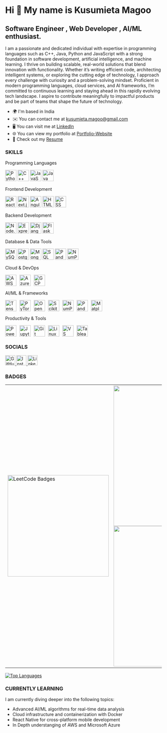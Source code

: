 Hi 👋 My name is Kusumieta Magoo
================================

Software Engineer , Web Developer , AI/ML enthusiast.
-----------------------------------

I am a passionate and dedicated individual with expertise in programming languages such as C++, Java, Python and JavaScript with a strong foundation in software development, artificial intelligence, and machine learning. I thrive on building scalable, real-world solutions that blend innovation with functionality. Whether it’s writing efficient code, architecting intelligent systems, or exploring the cutting edge of technology, I approach every challenge with curiosity and a problem-solving mindset.
Proficient in modern programming languages, cloud services, and AI frameworks, I’m committed to continuous learning and staying ahead in this rapidly evolving tech landscape. I aspire to contribute meaningfully to impactful products and be part of teams that shape the future of technology.
  

* 🌍  I'm based in India
* ✉️  You can contact me at [kusumieta.magoo@gmail.com](mailto:kusumieta.magoo@gmail.com)
* 🖥️  You can visit me at [LinkedIn](https://www.linkedin.com/in/kusumieta-magoo-b53a62282/)
* 🌐 You can view my portfolio at [Portfolio-Website](https://kusumieta.netlify.app/)
* 📄 Check out my [Resume](https://github.com/kusumietamagoo/Resume-) <!-- Replace <REPO_NAME> with your repository name -->

### SKILLS
Programming Languages
<p align="left"> <img src="https://cdn.jsdelivr.net/gh/devicons/devicon/icons/python/python-original.svg" width="36" height="36" alt="Python"/> <img src="https://cdn.jsdelivr.net/gh/devicons/devicon/icons/cplusplus/cplusplus-original.svg" width="36" height="36" alt="C++"/> <img src="https://cdn.jsdelivr.net/gh/devicons/devicon/icons/javascript/javascript-original.svg" width="36" height="36" alt="JavaScript"/> <img src="https://cdn.jsdelivr.net/gh/devicons/devicon/icons/java/java-original.svg" width="36" height="36" alt="Java"/> </p>
Frontend Development
<p align="left"> <img src="https://cdn.jsdelivr.net/gh/devicons/devicon/icons/react/react-original.svg" width="36" height="36" alt="React"/> <img src="https://cdn.jsdelivr.net/gh/devicons/devicon/icons/nextjs/nextjs-line.svg" width="36" height="36" alt="Next.js"/> <img src="https://cdn.jsdelivr.net/gh/devicons/devicon/icons/angularjs/angularjs-original.svg" width="36" height="36" alt="Angular"/> <img src="https://cdn.jsdelivr.net/gh/devicons/devicon/icons/html5/html5-original.svg" width="36" height="36" alt="HTML"/> <img src="https://cdn.jsdelivr.net/gh/devicons/devicon/icons/css3/css3-original.svg" width="36" height="36" alt="CSS"/> </p>
Backend Development
<p align="left"> <img src="https://cdn.jsdelivr.net/gh/devicons/devicon/icons/nodejs/nodejs-original.svg" width="36" height="36" alt="Node.js"/> <img src="https://cdn.jsdelivr.net/gh/devicons/devicon/icons/express/express-original.svg" width="36" height="36" alt="Express.js"/> <img src="https://cdn.jsdelivr.net/gh/devicons/devicon/icons/django/django-plain.svg" width="36" height="36" alt="Django"/> <img src="https://cdn.jsdelivr.net/gh/devicons/devicon/icons/flask/flask-original.svg" width="36" height="36" alt="Flask"/> </p>
Database & Data Tools
<p align="left"> <img src="https://cdn.jsdelivr.net/gh/devicons/devicon/icons/mysql/mysql-original.svg" width="36" height="36" alt="MySQL"/> <img src="https://cdn.jsdelivr.net/gh/devicons/devicon/icons/postgresql/postgresql-original.svg" width="36" height="36" alt="PostgreSQL"/> <img src="https://cdn.jsdelivr.net/gh/devicons/devicon/icons/mongodb/mongodb-original.svg" width="36" height="36" alt="MongoDB"/> <img src="https://img.icons8.com/color/48/microsoft-sql-server.png" width="36" height="36" alt="SQL Server"/> <img src="https://cdn.jsdelivr.net/gh/devicons/devicon/icons/pandas/pandas-original.svg" width="36" height="36" alt="Pandas"/> <img src="https://cdn.jsdelivr.net/gh/devicons/devicon/icons/numpy/numpy-original.svg" width="36" height="36" alt="NumPy"/> </p>
Cloud & DevOps
<p align="left">
  <!-- Cloud & DevOps Icons Row -->
  <span style="display: inline-flex; gap: 10px; align-items: center;">
    <img src="https://img.icons8.com/color/48/amazon-web-services.png" width="36" height="36" alt="AWS" />
    <img src="https://cdn.jsdelivr.net/gh/devicons/devicon/icons/azure/azure-original.svg" width="36" height="36" alt="Azure" />
    <img src="https://cdn.jsdelivr.net/gh/devicons/devicon/icons/googlecloud/googlecloud-original.svg" width="36" height="36" alt="GCP" />
  </span>
</p>

AI/ML & Frameworks
<p align="left">
  <span style="display: inline-flex; gap: 10px; align-items: center;">
    <img src="https://cdn.jsdelivr.net/gh/devicons/devicon/icons/tensorflow/tensorflow-original.svg" width="36" height="36" alt="TensorFlow" />
    <img src="https://cdn.jsdelivr.net/gh/devicons/devicon/icons/pytorch/pytorch-original.svg" width="36" height="36" alt="PyTorch" />
    <img src="https://cdn.jsdelivr.net/gh/devicons/devicon/icons/opencv/opencv-original.svg" width="36" height="36" alt="OpenCV" />
    <img src="https://upload.wikimedia.org/wikipedia/commons/0/05/Scikit_learn_logo_small.svg" width="36" height="36" alt="Scikit-Learn" />
    <img src="https://cdn.jsdelivr.net/gh/devicons/devicon/icons/numpy/numpy-original.svg" width="36" height="36" alt="NumPy" />
    <img src="https://cdn.jsdelivr.net/gh/devicons/devicon/icons/pandas/pandas-original.svg" width="36" height="36" alt="Pandas" />
    <img src="https://cdn.jsdelivr.net/gh/devicons/devicon/icons/matplotlib/matplotlib-original.svg" width="36" height="36" alt="Matplotlib" />
  </span>
</p>
Productivity & Tools
<p align="left">
  <span style="display: inline-flex; gap: 10px; align-items: center;">
    <img src="https://img.icons8.com/color/48/power-bi.png" width="36" height="36" alt="Power BI" />
    <img src="https://cdn.jsdelivr.net/gh/devicons/devicon/icons/jupyter/jupyter-original.svg" width="36" height="36" alt="Jupyter Notebook" />
    <img src="https://cdn.jsdelivr.net/gh/devicons/devicon/icons/git/git-original.svg" width="36" height="36" alt="Git" />
    <img src="https://cdn.jsdelivr.net/gh/devicons/devicon/icons/linux/linux-original.svg" width="36" height="36" alt="Linux" />
    <img src="https://cdn.jsdelivr.net/gh/devicons/devicon/icons/vscode/vscode-original.svg" width="36" height="36" alt="VS Code" />
    <img src="https://img.icons8.com/color/48/tableau-software.png" width="36" height="36" alt="Tableau" />
  </span>
</p>

### SOCIALS

<p align="left">
<a href="https://www.github.com/kusumietamagoo" target="_blank" rel="noreferrer">
<img src="https://raw.githubusercontent.com/danielcranney/readme-generator/main/public/icons/socials/github.svg" width="32" height="32" alt="GitHub" />
</a>
<a href="http://www.instagram.com/kusumieta.m" target="_blank" rel="noreferrer">
<img src="https://raw.githubusercontent.com/danielcranney/readme-generator/main/public/icons/socials/instagram.svg" width="32" height="32" alt="Instagram" />
</a>
<a href="https://www.linkedin.com/in/kusumietamagoo" target="_blank" rel="noreferrer">
<img src="https://raw.githubusercontent.com/danielcranney/readme-generator/main/public/icons/socials/linkedin.svg" width="32" height="32" alt="LinkedIn" />
</a>
</p>

### BADGES

<div align="center">
  <table>
    <tr>
      <!-- LeetCode Badge -->
      <td>
        <img src="https://leetcode-badge-showcase.vercel.app/api?username=kusumieta&theme=dracula&animated=true&v=1" alt="LeetCode Badges" width="325px"/>
      </td>
      <!-- GitHub Stats -->
      <td>
        <img src="https://github-readme-stats.vercel.app/api?username=kusumietamagoo&theme=dracula&hide_border=false&include_all_commits=true&count_private=false&rank_icon=github" width="450px"/>
        <br/>
        <img src="https://github-readme-streak-stats.herokuapp.com/?user=kusumietamagoo&theme=dracula&hide_border=false" width="450px"/>
      </td>
    </tr>
  </table>
</div>

<a href="https://github.com/kusumietamagoo" align="left"><img src="https://github-readme-stats.vercel.app/api/top-langs/?username=kusumietamagoo&langs_count=10&title_color=0891b2&text_color=ffffff&icon_color=0891b2&bg_color=1c1917&hide_border=true&locale=en&custom_title=Top%20%Languages" alt="Top Languages" /></a>

### CURRENTLY LEARNING 

I am currently diving deeper into the following topics:
- Advanced AI/ML algorithms for real-time data analysis
- Cloud infrastructure and containerization with Docker
- React Native for cross-platform mobile development
- In Depth understanging of AWS and Microsoft Azure
